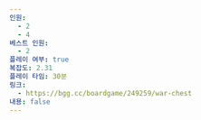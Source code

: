 ```yaml
---
인원:
  - 2
  - 4
베스트 인원:
  - 2
플레이 여부: true
복잡도: 2.31
플레이 타임: 30분
링크:
  - https://bgg.cc/boardgame/249259/war-chest
내용: false
---
```

